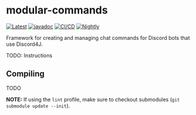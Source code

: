 # modular-commands
[![Latest](https://maven-badges.herokuapp.com/maven-central/dev.sympho/modular-commands/badge.svg)](https://search.maven.org/artifact/dev.sympho/modular-commands) [![javadoc](https://javadoc.io/badge2/dev.sympho/modular-commands/javadoc.svg)](https://javadoc.io/doc/dev.sympho/modular-commands) [![CI/CD](https://github.com/tmarback/modular-commands/actions/workflows/ci-cd.yml/badge.svg?branch=main)](https://github.com/tmarback/modular-commands/actions/workflows/ci-cd.yml) [![Nightly](https://github.com/tmarback/modular-commands/actions/workflows/nightly.yml/badge.svg)](https://github.com/tmarback/modular-commands/actions/workflows/nightly.yml)

Framework for creating and managing chat commands for Discord bots that use Discord4J.

TODO: Instructions

## Compiling

TODO

**NOTE:** If using the `lint` profile, make sure to checkout submodules (`git submodule update --init`).
